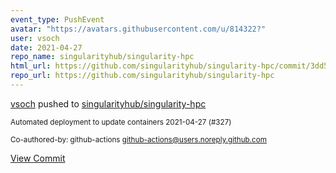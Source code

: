 ```yaml
---
event_type: PushEvent
avatar: "https://avatars.githubusercontent.com/u/814322?"
user: vsoch
date: 2021-04-27
repo_name: singularityhub/singularity-hpc
html_url: https://github.com/singularityhub/singularity-hpc/commit/3dd52e468d07f4b2148bd1ad5829b5db61898c96
repo_url: https://github.com/singularityhub/singularity-hpc
---
```


<a href='https://github.com/vsoch' target='_blank'>vsoch</a> pushed to <a href='https://github.com/singularityhub/singularity-hpc' target='_blank'>singularityhub/singularity-hpc</a>

<small>Automated deployment to update containers 2021-04-27 (#327)

Co-authored-by: github-actions <github-actions@users.noreply.github.com></small>

<a href='https://github.com/singularityhub/singularity-hpc/commit/3dd52e468d07f4b2148bd1ad5829b5db61898c96' target='_blank'>View Commit</a>